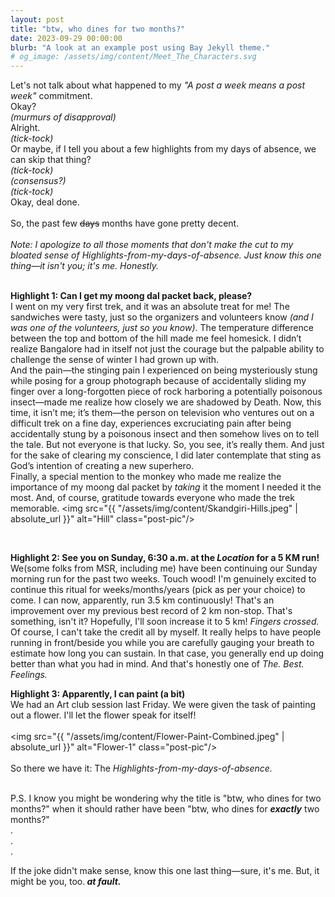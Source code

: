 ```yaml
---
layout: post
title: "btw, who dines for two months?"
date: 2023-09-29 00:00:00
blurb: "A look at an example post using Bay Jekyll theme."
# og_image: /assets/img/content/Meet_The_Characters.svg
---
```


Let's not talk about what happened to my <i>"A post a week means a post week"</i> commitment.
<br>
Okay?
<br>
<i>(murmurs of disapproval)</i>
<br>
Alright.
<br>
<i>(tick-tock)</i>
<br>
Or maybe, if I tell you about a few highlights from my days of absence, we can skip that thing?
<br>
<i>(tick-tock)</i>
<br>
<i>(consensus?)</i>
<br>
<i>(tick-tock)</i>
<br>
Okay, deal done.
<br>
<br>
So, the past few <s>days</s> months have gone pretty decent.
<br>
<br>
<i>Note: I apologize to all those moments that don't make the cut to my bloated sense of Highlights-from-my-days-of-absence. Just know this one thing—it isn't you; it's me. Honestly.
</i>
<br>
<br>

<b>Highlight 1: Can I get my moong dal packet back, please?</b>
<br>
I went on my very first trek, and it was an absolute treat for me! The sandwiches were tasty, just so the organizers and volunteers know <i>(and I was one of the volunteers, just so you know)</i>. The temperature difference between the top and bottom of the hill made me feel homesick. I didn’t realize Bangalore had in itself not just the courage but the palpable ability to challenge the sense of winter I had grown up with.
<br>
And the pain—the stinging pain I experienced on being mysteriously stung while posing for a group photograph because of accidentally sliding my finger over a long-forgotten piece of rock harboring a potentially poisonous insect—made me realize how closely we are shadowed by Death. Now, this time, it isn’t me; it’s them—the person on television who ventures out on a difficult trek on a fine day, experiences excruciating pain after being accidentally stung by a poisonous insect and then somehow lives on to tell the tale. But not everyone is that lucky. So, you see, it’s really them. And just for the sake of clearing my conscience, I did later contemplate that sting as God’s intention of creating a new superhero.
<br>
Finally, a special mention to the monkey who made me realize the importance of my moong dal packet by <i>taking</i> it the moment I needed it the most. And, of course, gratitude towards everyone who made the trek memorable.
<img src="{{ "/assets/img/content/Skandgiri-Hills.jpeg" | absolute_url }}" alt="Hill" class="post-pic"/>

<br>

<b>Highlight 2: See you on Sunday, 6:30 a.m. at the <i>Location</i> for a 5 KM run!</b>
<br>
We(some folks from MSR, including me) have been continuing our Sunday morning run for the past two weeks. Touch wood! I'm genuinely excited to continue this ritual for weeks/months/years (pick as per your choice) to come. I can now, apparently, run 3.5 km continuously! That's an improvement over my previous best record of 2 km non-stop. That's something, isn't it? Hopefully, I'll soon increase it to 5 km! <i>Fingers crossed.</i>
Of course, I can't take the credit all by myself. It really helps to have people running in front/beside you while you are carefully gauging your breath to estimate how long you can sustain. In that case, you generally end up doing better than what you had in mind. And that's honestly one of <i>The. Best. Feelings.</i>

<b>Highlight 3: Apparently, I can paint (a bit)</b>
<br>
We had an Art club session last Friday. We were given the task of painting out a flower. I'll let the flower speak for itself!
<br>
<br>
<img src="{{ "/assets/img/content/Flower-Paint-Combined.jpeg" | absolute_url }}" alt="Flower-1" class="post-pic"/>
<br>
<br>
So there we have it: The <i>Highlights-from-my-days-of-absence.</i>

<br>
P.S. I know you might be wondering why the title is "btw, who dines for two months?" when it should rather have been "btw, who dines for <b><i>exactly</i></b> two months?"
<br> 
.<br>
.<br>
.<br>

If the joke didn't make sense, know this one last thing—sure, it's me. But, it might be you, too.<i><b> at fault.</b></i>
